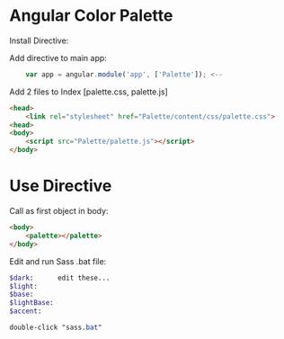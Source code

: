 Angular Color Palette
=======
Install Directive:

Add directive to main app:
```javascript
	var app = angular.module('app', ['Palette']); <--
```

Add 2 files to Index [palette.css, palette.js]
```html
<head>
	<link rel="stylesheet" href="Palette/content/css/palette.css">
<head>
<body>
	<script src="Palette/palette.js"></script>
</body>
```

Use Directive
=======
Call <palette> as first object in body:
```html
<body>
	<palette></palette>
</body>
```

Edit and run Sass .bat file:
```sass
$dark: 		edit these...
$light: 	
$base: 		
$lightBase: 	
$accent: 	

double-click "sass.bat"
```
